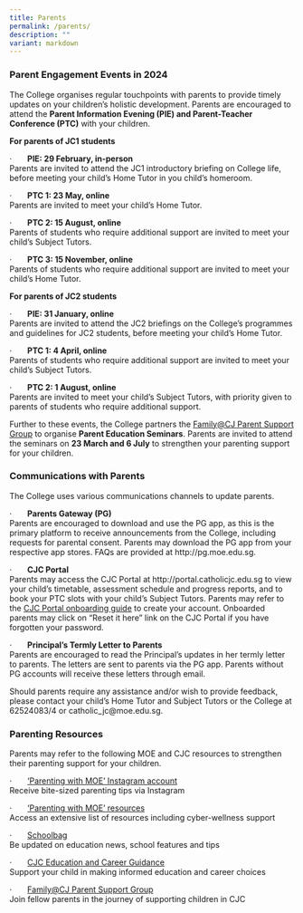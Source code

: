 ```yaml
---
title: Parents
permalink: /parents/
description: ""
variant: markdown
---
```

<h3><strong>Parent Engagement Events in 2024</strong></h3>
<p>The College organises regular touchpoints with parents to provide timely
updates on your children’s holistic development. Parents are encouraged
to attend the <strong>Parent Information Evening (PIE) and Parent-Teacher Conference (PTC)</strong> with
your children.</p>
<p><strong>For parents of JC1 students</strong>
</p>
<p>·&nbsp;&nbsp;&nbsp;&nbsp;&nbsp;&nbsp; <strong>PIE: 29 February, in-person<br></strong>Parents
are invited to attend the JC1 introductory briefing on College life, before
meeting your child’s Home Tutor in you child’s homeroom.</p>
<p>·&nbsp;&nbsp;&nbsp;&nbsp;&nbsp;&nbsp; <strong>PTC 1: 23 May, online<br></strong>Parents
are invited to meet your child’s Home Tutor.</p>
<p>·&nbsp;&nbsp;&nbsp;&nbsp;&nbsp;&nbsp; <strong>PTC 2: 15 August, online<br></strong>Parents
of students who require additional support are invited to meet your child’s
Subject Tutors.</p>
<p>·&nbsp;&nbsp;&nbsp;&nbsp;&nbsp;&nbsp; <strong>PTC 3: 15 November, online<br></strong>Parents
of students who require additional support are invited to meet your child’s
Home Tutor.</p>
<p><strong>For parents of JC2 students</strong>
</p>
<p>·&nbsp;&nbsp;&nbsp;&nbsp;&nbsp;&nbsp; <strong>PIE: 31 January, online<br></strong>Parents
are invited to attend the JC2 briefings on the College’s programmes and
guidelines for JC2 students, before meeting your child’s Home Tutor.</p>
<p>·&nbsp;&nbsp;&nbsp;&nbsp;&nbsp;&nbsp; <strong>PTC 1: 4 April, online<br></strong>Parents
of students who require additional support are invited to meet your child’s
Subject Tutors.</p>
<p>·&nbsp;&nbsp;&nbsp;&nbsp;&nbsp;&nbsp; <strong>PTC 2: 1 August, online<br></strong>Parents
are invited to meet your child’s Subject Tutors, with priority given to
parents of students who require additional support.</p>
<p>Further to these events, the College partners the <a href="https://www.cjc.moe.edu.sg/parents/psg" rel="noopener noreferrer nofollow" target="_blank">Family@CJ Parent Support Group</a> to
organise <strong>Parent Education Seminars</strong>. Parents are invited
to attend the seminars on <strong>23 March and 6 July</strong> to strengthen
your parenting support for your children.</p>
<h3><strong>Communications with Parents</strong></h3>
<p>The College uses various communications channels to update parents.</p>
<p>·&nbsp;&nbsp;&nbsp;&nbsp;&nbsp;&nbsp; <strong>Parents Gateway (PG)<br></strong>
Parents are encouraged to download and use the PG app, as this is the
primary platform to receive announcements from the College, including requests
for parental consent. Parents may download the PG app from your respective
app stores. FAQs are provided at <a rel="noopener noreferrer nofollow" target="_blank">http://pg.moe.edu.sg</a>.</p>
<p>·&nbsp;&nbsp;&nbsp;&nbsp;&nbsp;&nbsp; <strong>CJC Portal<br></strong>
Parents may access the CJC Portal at <a rel="noopener noreferrer nofollow" target="_blank">http://portal.catholicjc.edu.sg</a> to
view your child’s timetable, assessment schedule and progress reports,
and to book your PTC slots with your child’s Subject Tutors.
Parents may refer to the <a href="https://drive.google.com/file/d/1vSENMBGxH9lQSxYpsQRkZVVJx_tLniI7/view" rel="noopener noreferrer nofollow" target="_blank">CJC Portal onboarding guide</a> to
create your account. Onboarded parents may click on “Reset it here” link
on the CJC Portal if you have forgotten your password.</p>
<p>·&nbsp;&nbsp;&nbsp;&nbsp;&nbsp;&nbsp; <strong>Principal’s Termly Letter to Parents<br></strong>Parents
are encouraged to read the Principal’s updates in her termly letter to
parents. The letters are sent to parents via the PG app. Parents without
PG accounts will receive these letters through email.</p>
<p>Should parents require any assistance and/or wish to provide feedback,
please contact your child’s Home Tutor and Subject Tutors or the College
at 62524083/4 or <a rel="noopener noreferrer nofollow" target="_blank">catholic_jc@moe.edu.sg</a>.</p>
<h3><strong>Parenting Resources</strong></h3>
<p>Parents may refer to the following MOE and CJC resources to strengthen
their parenting support for your children.</p>
<p>·&nbsp;&nbsp;&nbsp;&nbsp;&nbsp;&nbsp; <a href="https://www.instagram.com/parentingwith.moesg/" rel="noopener noreferrer nofollow" target="_blank">‘Parenting with MOE’ Instagram account</a><strong><br></strong>Receive
bite-sized parenting tips via Instagram</p>
<p>·&nbsp;&nbsp;&nbsp;&nbsp;&nbsp;&nbsp; <a href="https://linktr.ee/parentingwith.moesg" rel="noopener noreferrer nofollow" target="_blank">‘Parenting with MOE’ resources</a><strong><br></strong>Access
an extensive list of resources including cyber-wellness support</p>
<p>·&nbsp;&nbsp;&nbsp;&nbsp;&nbsp;&nbsp; <a href="https://www.schoolbag.edu.sg/" rel="noopener noreferrer nofollow" target="_blank">Schoolbag</a><strong><br></strong>Be
updated on education news, school features and tips</p>
<p>·&nbsp;&nbsp;&nbsp;&nbsp;&nbsp;&nbsp; <a href="https://www.cjc.moe.edu.sg/education/cce/potential-development" rel="noopener noreferrer nofollow" target="_blank">CJC Education and Career Guidance</a><strong><br></strong>Support
your child in making informed education and career choices
<br>
</p>
<p>·&nbsp;&nbsp;&nbsp;&nbsp;&nbsp;&nbsp; <a href="https://www.cjc.moe.edu.sg/parents/psg" rel="noopener noreferrer nofollow" target="_blank">Family@CJ Parent Support Group</a><strong><br></strong>Join
fellow parents in the journey of supporting children in CJC</p>
<p></p>